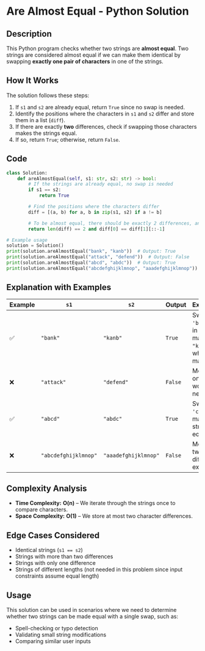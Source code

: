 
# Are Almost Equal - Python Solution  

## Description  
This Python program checks whether two strings are **almost equal**. Two strings are considered almost equal if we can make them identical by swapping **exactly one pair of characters** in one of the strings.  

## How It Works  
The solution follows these steps:  
1. If `s1` and `s2` are already equal, return `True` since no swap is needed.  
2. Identify the positions where the characters in `s1` and `s2` differ and store them in a list (`diff`).  
3. If there are exactly **two** differences, check if swapping those characters makes the strings equal.  
4. If so, return `True`; otherwise, return `False`.  

## Code  
```python
class Solution:
    def areAlmostEqual(self, s1: str, s2: str) -> bool:
        # If the strings are already equal, no swap is needed
        if s1 == s2:
            return True

        # Find the positions where the characters differ
        diff = [(a, b) for a, b in zip(s1, s2) if a != b]

        # To be almost equal, there should be exactly 2 differences, and they should be swappable
        return len(diff) == 2 and diff[0] == diff[1][::-1]

# Example usage
solution = Solution()
print(solution.areAlmostEqual("bank", "kanb"))  # Output: True
print(solution.areAlmostEqual("attack", "defend"))  # Output: False
print(solution.areAlmostEqual("abcd", "abdc"))  # Output: True
print(solution.areAlmostEqual("abcdefghijklmnop", "aaadefghijklmnop"))  # Output: False
```

## Explanation with Examples  
| Example | `s1` | `s2` | Output | Explanation |
|---------|------|------|--------|-------------|
| ✅ | `"bank"` | `"kanb"` | `True` | Swapping `'b'` and `'k'` in `"bank"` makes `"kanb"`, which matches `s2`. |
| ❌ | `"attack"` | `"defend"` | `False` | More than one swap would be needed. |
| ✅ | `"abcd"` | `"abdc"` | `True` | Swapping `'c'` and `'d'` makes the strings equal. |
| ❌ | `"abcdefghijklmnop"` | `"aaadefghijklmnop"` | `False` | More than two differences exist. |

## Complexity Analysis  
- **Time Complexity:** **O(n)** – We iterate through the strings once to compare characters.  
- **Space Complexity:** **O(1)** – We store at most two character differences.  

## Edge Cases Considered  
- Identical strings (`s1 == s2`)  
- Strings with more than two differences  
- Strings with only one difference  
- Strings of different lengths (not needed in this problem since input constraints assume equal length)  

## Usage  
This solution can be used in scenarios where we need to determine whether two strings can be made equal with a single swap, such as:  
- Spell-checking or typo detection  
- Validating small string modifications  
- Comparing similar user inputs  
